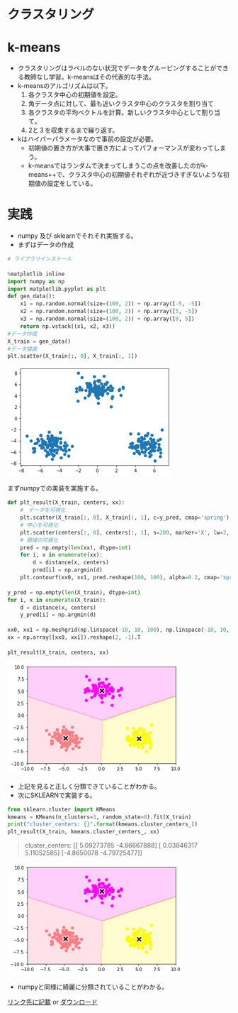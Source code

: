 <script type="text/x-mathjax-config">MathJax.Hub.Config({tex2jax:{inlineMath:[['\$','\$'],['\\(','\\)']],processEscapes:true},CommonHTML: {matchFontHeight:false}});</script>
<script type="text/javascript" async src="https://cdnjs.cloudflare.com/ajax/libs/mathjax/2.7.1/MathJax.js?config=TeX-MML-AM_CHTML"></script>


クラスタリング
============
# k-means
- クラスタリングはラベルのない状況でデータをグルーピングすることができる教師なし学習。k-meansはその代表的な手法。
- k-meansのアルゴリズムは以下。
  1. 各クラスタ中心の初期値を設定。
  2. 角データ点に対して、最も近いクラスタ中心のクラスタを割り当て
  3. 各クラスタの平均ベクトルを計算。新しいクラスタ中心として割り当て。
  4. 2と３を収束するまで繰り返す。
- kはハイパーパラメータなので事前の設定が必要。
  - 初期値の置き方が大事で置き方によってパフォーマンスが変わってしまう。
  - k-meansではランダムで決まってしまうこの点を改善したのがk-means++で、クラスタ中心の初期値それぞれが近づきすぎないような初期値の設定をしている。

# 実践
- numpy 及び sklearnでそれそれ実施する。
- まずはデータの作成
```python
# ライブラリインストール

%matplotlib inline
import numpy as np
import matplotlib.pyplot as plt
def gen_data():
    x1 = np.random.normal(size=(100, 2)) + np.array([-5, -5])
    x2 = np.random.normal(size=(100, 2)) + np.array([5, -5])
    x3 = np.random.normal(size=(100, 2)) + np.array([0, 5])
    return np.vstack((x1, x2, x3))
#データ作成
X_train = gen_data()
#データ描画
plt.scatter(X_train[:, 0], X_train[:, 1])

```
![png](imgs/output6.png)

まずnumpyでの実装を実施する。
```python
def plt_result(X_train, centers, xx):
    #　データを可視化
    plt.scatter(X_train[:, 0], X_train[:, 1], c=y_pred, cmap='spring')
    # 中心を可視化
    plt.scatter(centers[:, 0], centers[:, 1], s=200, marker='X', lw=2, c='black', edgecolor="white")
    # 領域の可視化
    pred = np.empty(len(xx), dtype=int)
    for i, x in enumerate(xx):
        d = distance(x, centers)
        pred[i] = np.argmin(d)
    plt.contourf(xx0, xx1, pred.reshape(100, 100), alpha=0.2, cmap='spring')

y_pred = np.empty(len(X_train), dtype=int)
for i, x in enumerate(X_train):
    d = distance(x, centers)
    y_pred[i] = np.argmin(d)

xx0, xx1 = np.meshgrid(np.linspace(-10, 10, 100), np.linspace(-10, 10, 100))
xx = np.array([xx0, xx1]).reshape(2, -1).T

plt_result(X_train, centers, xx)
```
![png](imgs/output7.png)
- 上記を見ると正しく分類できていることがわかる。
- 次にSKLEARNで実装する。

```python
from sklearn.cluster import KMeans
kmeans = KMeans(n_clusters=3, random_state=0).fit(X_train)
print("cluster_centers: {}".format(kmeans.cluster_centers_))
plt_result(X_train, kmeans.cluster_centers_, xx)

```
> cluster_centers: [[ 5.09273785 -4.86667888]
>  [ 0.03846317  5.11052585]
>  [-4.8650078  -4.79725477]]

![png](imgs/output7.png)
- numpyと同様に綺麗に分類されていることがわかる。


[リンク先に記載](https://github.com/MatSoich/RabbitChallenge/blob/master/機械学習/codes/5.クラスタリング.ipynb)
or
[ダウンロード](codes/5.クラスタリング.ipynb)